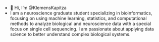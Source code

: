 - 👋 Hi, I’m @KlemensKapitza
- I am a neuroscience graduate student specializing in bioinformatics, focusing on using machine learning, statistics, and computational methods to analyze biological and neuroscience data with a special focus on single cell sequencing. I am passionate about applying data science to better understand complex biological systems.


<!---
KlemensKapitza/KlemensKapitza is a ✨ special ✨ repository because its `README.md` (this file) appears on your GitHub profile.
You can click the Preview link to take a look at your changes.
--->
